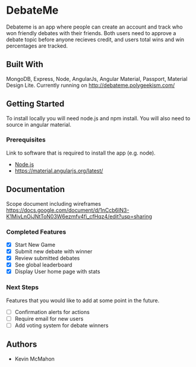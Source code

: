 # DebateMe

Debateme is an app where people can create an account and track who won friendly debates with their friends. Both users need to approve a debate topic before anyone recieves credit, and users total wins and win percentages are tracked.

## Built With

MongoDB, Express, Node, AngularJs, Angular Material, Passport, Material Design Lite. Currently running on http://debateme.polygeekism.com/

## Getting Started

To install locally you will need node.js and npm install. You will also need to source in angular material.

### Prerequisites

Link to software that is required to install the app (e.g. node).

- [Node.js](https://nodejs.org/en/)
- https://material.angularjs.org/latest/


## Documentation

Scope document including wireframes 
https://docs.google.com/document/d/1nCcb6IN3-K1MivLnOjJNtToN03W6ezmfv4fi_cfHqz4/edit?usp=sharing

### Completed Features

- [x] Start New Game
- [x] Submit new debate with winner
- [x] Review submitted debates
- [x] See global leaderboard
- [x] Display User home page with stats

### Next Steps

Features that you would like to add at some point in the future.

- [ ] Confirmation alerts for actions
- [ ] Require email for new users
- [ ] Add voting system for debate winners

## Authors

* Kevin McMahon


